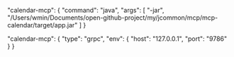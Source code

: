 "calendar-mcp": {
"command": "java",
"args": [
"-jar",
"/Users/wmin/Documents/open-github-project/my/jcommon/mcp/mcp-calendar/target/app.jar"
]
}

"calendar-mcp": {
"type": "grpc",
"env": {
"host": "127.0.0.1",
"port": "9786"
}
}
